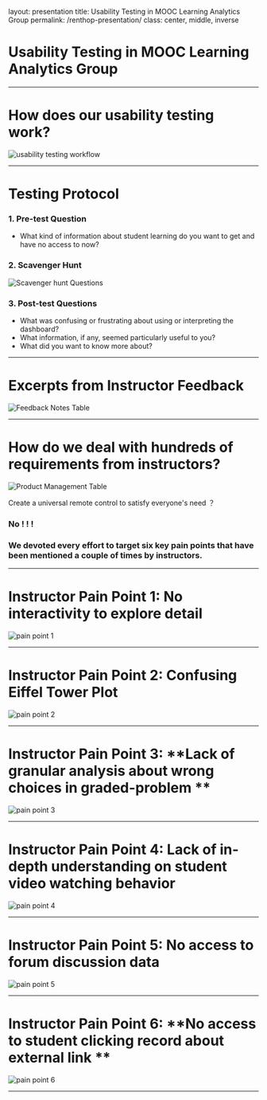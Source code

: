 layout: presentation
title: Usability Testing in MOOC Learning Analytics Group
permalink: /renthop-presentation/
class: center, middle, inverse
# Usability Testing in MOOC Learning Analytics Group

---
# How does our usability testing work?

![usability testing workflow](./img/loop.png)

---
# Testing Protocol

###  1. Pre-test Question  

- What kind of information about student learning do you want to get and have no access to now?

### 2. Scavenger Hunt

![Scavenger hunt Questions](./img/scavenger_hunt_questions.png)

### 3. Post-test Questions

- What was confusing or frustrating about using or interpreting the dashboard?
- What information, if any, seemed particularly useful to you?
- What did you want to know more about?
---
# Excerpts from Instructor Feedback

![Feedback Notes Table](./img/notes_table.png)

---

# How do we deal with hundreds of requirements from instructors?

![Product Management Table](./img/cartoon.jpg)

Create a universal remote control to satisfy everyone's need ？

### No ! ! !

###  We devoted every effort to target six key pain points that have been mentioned a couple of times by instructors.

---
# Instructor Pain Point 1: **No interactivity to explore detail**

![pain point 1](./img/p1.png)


---
# Instructor Pain Point 2: **Confusing Eiffel Tower Plot**

![pain point 2](./img/p2.png)


---
# Instructor Pain Point 3: **Lack of granular analysis about wrong choices in graded-problem **

![pain point 3](./img/p3.png)

---
# Instructor Pain Point 4: **Lack of in-depth understanding on student video watching behavior**

![pain point 4](./img/p4.png)

---
# Instructor Pain Point 5: **No access to forum discussion data**

![pain point 5](./img/p5.png)

---
# Instructor Pain Point 6: **No access to student clicking record about external link **

![pain point 6](./img/p6.png)


---
